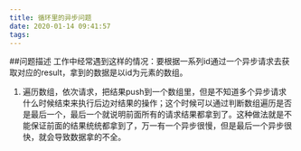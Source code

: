 ```yaml
---
title: 循环里的异步问题
date: 2020-01-14 09:41:57
tags:
---
```

##问题描述
工作中经常遇到这样的情况：要根据一系列id通过一个异步请求去获取对应的result，拿到的数据是以id为元素的数组。
1. 遍历数组，依次请求，把结果push到一个数组里，但是不知道多个异步请求什么时候结束来执行后边对结果的操作；这个时候可以通过判断数组遍历是否是最后一个，最后一个就说明前面所有的请求结果都拿到了。这种做法就是不能保证前面的结果统统都拿到了，万一有一个异步很慢，但是最后一个异步很快，就会导致数据拿的不全。